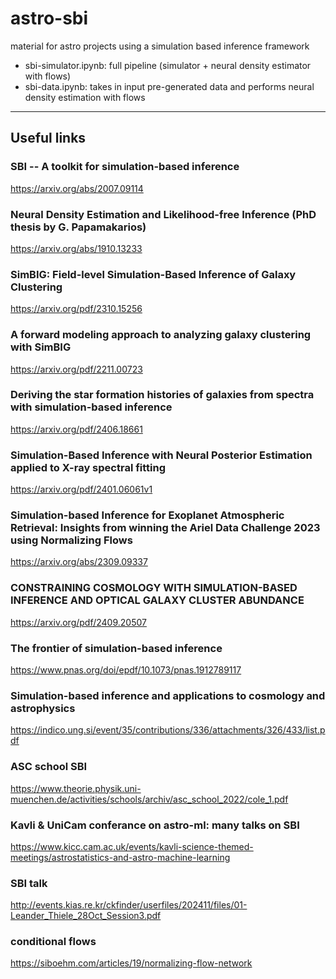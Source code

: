 # astro-sbi
material for astro projects using a simulation based inference framework 


- sbi-simulator.ipynb: full pipeline (simulator + neural density estimator with flows)
- sbi-data.ipynb: takes in input pre-generated data and performs neural density estimation with flows 
--------------------------------





## Useful links

### SBI -- A toolkit for simulation-based inference
https://arxiv.org/abs/2007.09114

### Neural Density Estimation and Likelihood-free Inference (PhD thesis by G. Papamakarios)
https://arxiv.org/abs/1910.13233

### SimBIG: Field-level Simulation-Based Inference of Galaxy Clustering
https://arxiv.org/pdf/2310.15256

### A forward modeling approach to analyzing galaxy clustering with SimBIG
https://arxiv.org/pdf/2211.00723

### Deriving the star formation histories of galaxies from spectra with simulation-based inference
https://arxiv.org/pdf/2406.18661

### Simulation-Based Inference with Neural Posterior Estimation applied to X-ray spectral fitting
https://arxiv.org/pdf/2401.06061v1

### Simulation-based Inference for Exoplanet Atmospheric Retrieval: Insights from winning the Ariel Data Challenge 2023 using Normalizing Flows
https://arxiv.org/abs/2309.09337

### CONSTRAINING COSMOLOGY WITH SIMULATION-BASED INFERENCE AND OPTICAL GALAXY CLUSTER ABUNDANCE
https://arxiv.org/pdf/2409.20507

### The frontier of simulation-based inference
https://www.pnas.org/doi/epdf/10.1073/pnas.1912789117

### Simulation-based inference and applications to cosmology and astrophysics
https://indico.ung.si/event/35/contributions/336/attachments/326/433/list.pdf

### ASC school SBI
https://www.theorie.physik.uni-muenchen.de/activities/schools/archiv/asc_school_2022/cole_1.pdf

### Kavli & UniCam conferance on astro-ml: many talks on SBI
https://www.kicc.cam.ac.uk/events/kavli-science-themed-meetings/astrostatistics-and-astro-machine-learning

### SBI talk
http://events.kias.re.kr/ckfinder/userfiles/202411/files/01-Leander_Thiele_28Oct_Session3.pdf

### conditional flows
https://siboehm.com/articles/19/normalizing-flow-network
